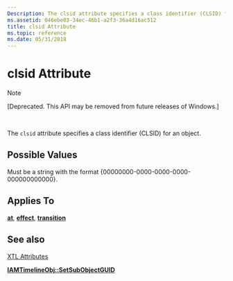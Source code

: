 ```yaml
---
Description: The clsid attribute specifies a class identifier (CLSID) for an object.
ms.assetid: 046ebe03-34ec-46b1-a2f3-36a4d16ac512
title: clsid Attribute
ms.topic: reference
ms.date: 05/31/2018
---
```


# clsid Attribute

> [!Note]  
> \[Deprecated. This API may be removed from future releases of Windows.\]

 

The `clsid` attribute specifies a class identifier (CLSID) for an object.

## Possible Values

Must be a string with the format {00000000-0000-0000-0000-000000000000}.

## Applies To

[**at**](at-element.md), [**effect**](effect-element.md), [**transition**](transition-element.md)

## See also

<dl> <dt>

[XTL Attributes](xtl-attributes.md)
</dt> <dt>

[**IAMTimelineObj::SetSubObjectGUID**](iamtimelineobj-setsubobjectguid.md)
</dt> </dl>

 

 



